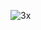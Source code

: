 ![3x](https://user-images.githubusercontent.com/101413447/169046375-dec13ca1-d391-4381-a228-da5a75bb72d5.gif)


